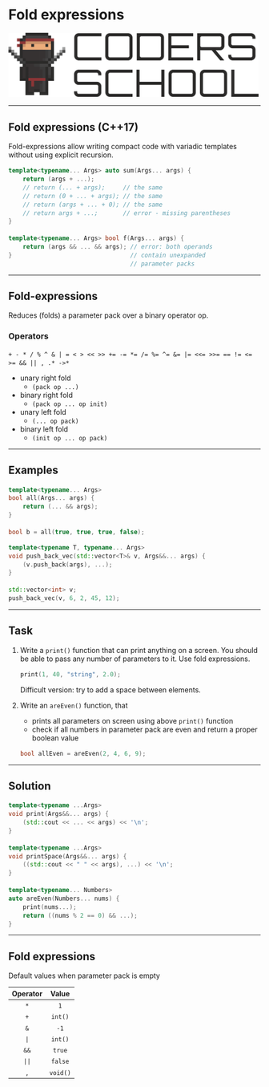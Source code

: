 <!-- .slide: data-background="#111111" -->

# Fold expressions

<a href="https://coders.school">
    <img width="500" src="../img/coders_school_logo.png" alt="Coders School" class="plain">
</a>

___

## Fold expressions (C++17)

Fold-expressions allow writing compact code with variadic templates without using explicit recursion.

```cpp
template<typename... Args> auto sum(Args... args) {
    return (args + ...);
    // return (... + args);     // the same
    // return (0 + ... + args); // the same
    // return (args + ... + 0); // the same
    // return args + ...;       // error - missing parentheses
}

template<typename... Args> bool f(Args... args) {
    return (args && ... && args); // error: both operands
}                                 // contain unexpanded
                                  // parameter packs
```
<!-- .element: class="fragment fade-in" -->

___

## Fold-expressions

Reduces (folds) a parameter pack over a binary operator op.

### Operators
<!-- .element: class="fragment fade-in" -->

`+ - * / % ^ & | = < > << >> += -= *= /= %= ^= &= |= <<= >>= == != <= >= && || , .* ->*`
<!-- .element: class="fragment fade-in" -->

* <!-- .element: class="fragment fade-in" --> unary right fold
  * `(pack op ...)`
* <!-- .element: class="fragment fade-in" --> binary right fold
  * `(pack op ... op init)`
* <!-- .element: class="fragment fade-in" --> unary left fold
  * `(... op pack)`
* <!-- .element: class="fragment fade-in" --> binary left fold
  * `(init op ... op pack)`

___

## Examples

```cpp
template<typename... Args>
bool all(Args... args) {
    return (... && args);
}

bool b = all(true, true, true, false);
```
<!-- .element: class="fragment fade-in" -->

```cpp
template<typename T, typename... Args>
void push_back_vec(std::vector<T>& v, Args&&... args) {
    (v.push_back(args), ...);
}

std::vector<int> v;
push_back_vec(v, 6, 2, 45, 12);
```
<!-- .element: class="fragment fade-in" -->

___

## Task

1. Write a `print()` function that can print anything on a screen. You should be able to pass any number of parameters to it. Use fold expressions.

    ```cpp
    print(1, 40, "string", 2.0);
    ```

    Difficult version: try to add a space between elements.

2. Write an `areEven()` function, that

   * prints all parameters on screen using above `print()` function
   * check if all numbers in parameter pack are even and return a proper boolean value

    ```cpp
    bool allEven = areEven(2, 4, 6, 9);
    ```

___

## Solution

```cpp
template<typename ...Args>
void print(Args&&... args) {
    (std::cout << ... << args) << '\n';
}

template<typename ...Args>
void printSpace(Args&&... args) {
    ((std::cout << " " << args), ...) << '\n';
}

template<typename... Numbers>
auto areEven(Numbers... nums) {
    print(nums...);
    return ((nums % 2 == 0) && ...);
}
```
<!-- .element: class="fragment fade-in" -->

___

## Fold expressions

Default values when parameter pack is empty

| Operator |  Value   |
| :------: | :------: |
|   `*`    |   `1`    |
|   `+`    | `int()`  |
|   `&`    |   `-1`   |
|   `\|`    | `int()`  |
|   `&&`   |  `true`  |
|   `\|\|`   | `false`  |
|   `,`    | `void()` |
